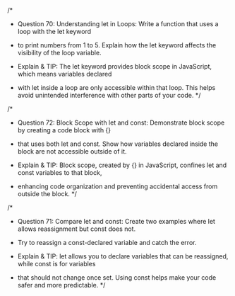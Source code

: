 /*
* Question 70: Understanding let in Loops: Write a function that uses a loop with the let keyword 
* to print numbers from 1 to 5. Explain how the let keyword affects the visibility of the loop variable.

* Explain & TIP: The let keyword provides block scope in JavaScript, which means variables declared 
* with let inside a loop are only accessible within that loop. This helps avoid unintended interference with other parts of your code.
*/

/*

* Question 72: Block Scope with let and const: Demonstrate block scope by creating a code block with {} 
* that uses both let and const. Show how variables declared inside the block are not accessible outside of it.

* Explain & TIP: Block scope, created by {} in JavaScript, confines let and const variables to that block, 
* enhancing code organization and preventing accidental access from outside the block.
*/

/*
* Question 71: Compare let and const: Create two examples where let allows reassignment but const does not. 
* Try to reassign a const-declared variable and catch the error.

* Explain & TIP: let allows you to declare variables that can be reassigned, while const is for variables 
* that should not change once set. Using const helps make your code safer and more predictable.
*/